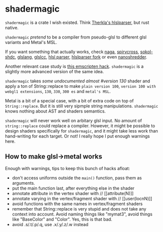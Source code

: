 # shadermagic

`shadermagic` is a crate I wish existed. Think [Therkla's hlslparser](https://github.com/Thekla/hlslparser), but rust native.

`shadermagic` _pretend_ to be a compiler from pseudo-glsl to different glsl variants and Metal's MSL.

If you want something that actually works, check [naga](https://github.com/gfx-rs/naga), [spirvcross](https://github.com/KhronosGroup/SPIRV-Cross), [sokol-shdc](https://github.com/floooh/sokol-tools/blob/master/docs/sokol-shdc.md), [glslang](https://github.com/KhronosGroup/glslang), [glslcc](https://github.com/septag/glslcc), [hlsl parser](https://github.com/unknownworlds/hlslparser), [hlslparser fork](https://github.com/Thekla/hlslparser/blob/master/src/MSLGenerator.cpp) or even [nanoshredder](https://github.com/not-fl3/nanoshredder).

Another relevant case study is [this emscripten hack](https://github.com/emscripten-core/emscripten/blob/1336355ab0bc040c9122ef8b93aae40366920fce/src/library_webgl.js#L3065). `shadermagic` is a slightly more advanced version of the same idea.

`shadermagic` takes _some undocumented almost #version 130_ shader and apply a ton of String::replace to make `plain version 100`, `version 100 with webgl1 extensions`, `130`, `330`,  `300 es` and `metal's MSL`.

Metal is a bit of a special case, with a bit of extra code on top of `String::replace`. But it is still very sipmple string manipulations. `shadermagic` knows nothing about AST and shaders semantics.

`shadermagic` will never work well on arbitary glsl input. No amount of `string::replace` could replace a compiler. However, it might be possible to design shaders specifically for `shadermagic`, and it might take less work than hand-writing for each target. Or not! I really hope I put enough warnings here.

## How to make glsl->metal works

Enough with warnings, tips to keep this bunch of hacks afloat:
- don't access uniforms outside the `main()` function, pass them as arguments.
- put the main function last, after everything else in the shader
- annotate attribute in the vertex shader with // [[attribute(N)]]
- annotate varying in the vertex/fragment shader with // [[user(locnN)]]
- avoid functions with the same names in vertex/fragment shaders
- remember that String::replace is very stupid and does not take any context into account. Avoid naming things like "mymat3", avoid things like "BaseColor" and "Color". Yes, this is that bad.
- avoid .s/.t/.p/.q, use .x/.y/.z/.w instead

